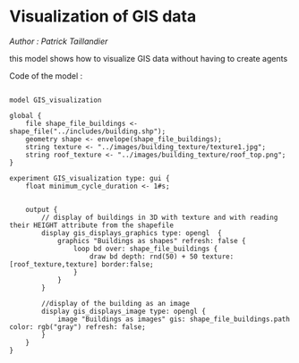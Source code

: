 [//]: # (keyword|constant_#sec)
[//]: # (keyword|concept_3d)
[//]: # (keyword|concept_shapefile)
[//]: # (keyword|concept_texture)
# Visualization of GIS data


_Author :  Patrick Taillandier_

 this model shows how to visualize GIS data without having to create agents  


Code of the model : 

```

model GIS_visualization

global {
	file shape_file_buildings <- shape_file("../includes/building.shp");
	geometry shape <- envelope(shape_file_buildings);
	string texture <- "../images/building_texture/texture1.jpg";
	string roof_texture <- "../images/building_texture/roof_top.png";	
}

experiment GIS_visualization type: gui {
	float minimum_cycle_duration <- 1#s;

	
	output {
		// display of buildings in 3D with texture and with reading their HEIGHT attribute from the shapefile
		display gis_displays_graphics type: opengl  {
			graphics "Buildings as shapes" refresh: false {
				loop bd over: shape_file_buildings {
					draw bd depth: rnd(50) + 50 texture:[roof_texture,texture] border:false;
				}
			}
		}
		
		//display of the building as an image
		display gis_displays_image type: opengl {
			image "Buildings as images" gis: shape_file_buildings.path color: rgb("gray") refresh: false;
		}
	}
}
```

